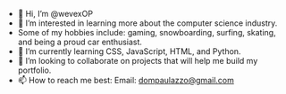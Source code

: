 - 👋 Hi, I’m @wevexOP
- 👀 I’m interested in learning more about the computer science industry. 
- Some of my hobbies include: gaming, snowboarding, surfing, skating, and being a proud car enthusiast. 
- 🌱 I’m currently learning CSS, JavaScript, HTML, and Python.
- 💞️ I’m looking to collaborate on projects that will help me build my portfolio.
- 📫 How to reach me best: Email: dompaulazzo@gmail.com

<!---
wevexOP/wevexOP is a ✨ special ✨ repository because its `README.md` (this file) appears on your GitHub profile.
You can click the Preview link to take a look at your changes.
--->
